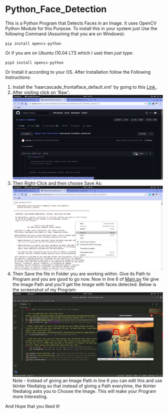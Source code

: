 # Python_Face_Detection
This is a Python Program that Detects Faces in an Image. It uses OpenCV Python Module for this Purpose. To install this in your system just Use the following Command (Assuming that you are on Windows):
```
pip install opencv-python
```
Or if you are on Ubuntu (10.04 LTS which I use) then just type:
```
pip3 install opencv-python
```
Or Install it according to your OS. After Installation follow the Following Instructions:
1. Install the 'haarcascade_frontalface_default.xml' by going to this [Link ](https://github.com/opencv/opencv/blob/master/data/haarcascades/haarcascade_frontalface_default.xml).
2. After visiting click on 'Raw':
<img src='Image1.png'><img>
3. Then Right-Click and then choose Save As:
<img src='Image2.png'><img>
4. Then Save the file in Folder you are working within. Give its Path to Program and you are good to go now.
Now in line 6 of [Main.py](Main.py) file give the Image Path and you'll get the Image with faces detected. Below is the screenshot of my Program:
<img src='Code_Screenshot.png'><img>
Note - Instead of giving an Image Path in line 6 you can edit this and use tkinter filedialog so that instead of giving a Path everytime, the tkinter filedialog asks you to Choose the Image. This will make your Program more Interesting.

And Hope that you liked it!
